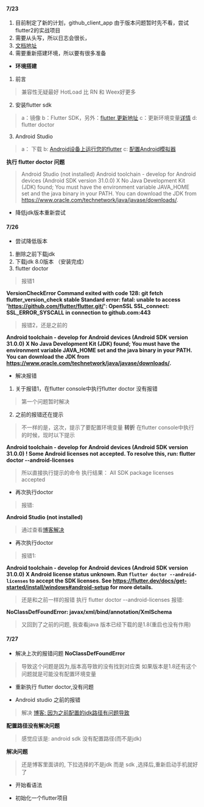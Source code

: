 #### 7/23
1. 目前制定了新的计划，github_client_app 由于版本问题暂时先不看，尝试flutter2的实战项目
2. 需要从头写，所以日志会很长，
3. [文档地址](https://mp.weixin.qq.com/mp/homepage?__biz=Mzg3NTA3MDIxOA==&hid=2&sn=679ad0212470f5155c4412e678411374&scene=18#wechat_redirect)
4. 需要重新搭建环境，所以要有很多准备

- **环境搭建**
1. 前言
> 兼容性无疑最好
> HotLoad 比 RN 和 Weex好更多
2. 安装flutter sdk
> a：镜像
> b：Flutter SDK，另外：[flutter 更新地址](https://flutterchina.club/upgrading/)
> c：更新环境变量[详情](https://flutterchina.club/setup-windows/)
> d: flutter doctor 
3. Android Studio
> a： 下载
> b:  [Android设备上运行您的flutter](https://flutterchina.club/setup-windows/)
> c:  [配置Android模拟器](https://flutterchina.club/setup-windows/)

**执行 flutter doctor 问题**
> Android Studio (not installed)
> Android toolchain - develop for Android devices (Android SDK version 31.0.0)
    X No Java Development Kit (JDK) found; You must have the environment variable JAVA_HOME set and the java binary in
      your PATH. You can download the JDK from https://www.oracle.com/technetwork/java/javase/downloads/.

- 降低jdk版本重新尝试

#### 7/26
- 尝试降低版本
1. 删除之前下载jdk
2. 下载jdk 8.0版本 （安装完成）
3. flutter doctor 
> 报错1

**VersionCheckError Command exited with code 128: git fetch __flutter_version_check__ stable
Standard error: fatal: unable to access 'https://github.com/flutter/flutter.git/': OpenSSL SSL_connect: SSL_ERROR_SYSCALL in
connection to github.com:443**

> 报错2，还是之前的

**Android toolchain - develop for Android devices (Android SDK version 31.0.0)
    X No Java Development Kit (JDK) found; You must have the environment variable JAVA_HOME set and the java binary in your
      PATH. You can download the JDK from https://www.oracle.com/technetwork/java/javase/downloads/.**

- 解决报错
1. 关于报错1，在flutter console中执行flutter doctor 没有报错
> 第一个问题暂时解决
2. 之前的报错还在提示
> 不一样的是，这次，提示了要配置环境变量
> **转折** 在flutter console中执行的时候，现时以下提示

**Android toolchain - develop for Android devices (Android SDK version 31.0.0)
    ! Some Android licenses not accepted.  To resolve this, run: flutter doctor --android-licenses**
> 所以直接执行提示的命令
> 执行结果： All SDK package licenses accepted

- 再次执行doctor
> 报错:

**Android Studio (not installed)**

> 通过查看[博客解决](https://blog.csdn.net/Tymt_tt/article/details/117710044)


- 再次执行doctor
> 报错1:

**Android toolchain - develop for Android devices (Android SDK version 31.0.0)
    X Android license status unknown.
      Run `flutter doctor --android-licenses` to accept the SDK licenses.
      See https://flutter.dev/docs/get-started/install/windows#android-setup for more details.**

> 还是和之前一样的报错
> 执行 flutter doctor --android-licenses
> 报错:

**NoClassDefFoundError: javax/xml/bind/annotation/XmlSchema**
> 又回到了之前的问题,
> 我查看java 版本已经下载的是1.8(重启也没有作用)

#### 7/27
- 解决上次的报错问题
**NoClassDefFoundError**
> 导致这个问题是因为,版本高导致的没有找到对应类
> 如果版本是1.8还有这个问题就是可能没有配置环境变量

- 重新执行 flutter doctor,没有问题

- Android studio 之前的报错
> 解决
> [博客: 因为之前配置的jdk路径有问题导致](https://blog.csdn.net/hubojing/article/details/106688617)

**配置路径没有解决问题**

> 感觉应该是: android sdk 没有配置路径(而不是jdk)

**解决问题**
> 还是博客里面讲的, 下拉选择的不是jdk  而是  sdk ,选择后,重新启动手机就好了

- 开始看语法

- 初始化一个flutter项目